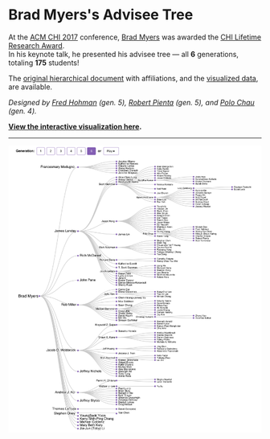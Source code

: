 # Brad Myers's Advisee Tree

At the [ACM CHI 2017][chi] conference, [Brad Myers][brad] was awarded the [CHI Lifetime Research Award][award].  
In his keynote talk, he presented his advisee tree &mdash; all **6** generations, totaling **175** students!

The [original hierarchical document][doc] with affiliations, and the [visualized data][data], are available.

*Designed by [Fred Hohman][fred] (gen. 5), [Robert Pienta][robert] (gen. 5), and [Polo Chau][polo] (gen. 4).*

**[View the interactive visualization here][vis].**

***

![tree](tree.png)

[chi]: https://chi2017.acm.org
[brad]: http://www.cs.cmu.edu/~bam
[award]: http://www.sigchi.org/about/awards/2017-sigchi-awards#brad-a-myers

[doc]: https://docs.google.com/document/d/1NKheBhylXdkY_lmcV1QEP7CCLiwpMjE2L-KnWWh0Nvo/edit#heading=h.h4g51lbmhlnj
[data]: https://github.com/fredhohman/brad-myers-advisee-tree/blob/master/data.csv

[fred]: http://fredhohman.com
[robert]: http://www.cc.gatech.edu/~rpienta3/
[polo]: http://www.cc.gatech.edu/~dchau/

[vis]: http://fredhohman.com/brad-myers-advisee-tree